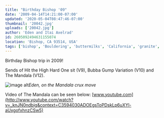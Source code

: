 ```yaml
---
title: "Birthday Bishop '09"
date: '2009-04-14T14:21:00-07:00'
updated: '2020-05-04T08:47:46-07:00'
thumbnail: '20042.jpg'
uploads: ['20042.jpg']
author: 'Eden and Itai Axelrad'
id: 2605092494631155074
location: 'Bishop, CA 93514, USA'
tags: ['bishop', 'Bouldering', 'buttermilks', 'California', 'granite', 'mandala', 'v12']
---
```

Birthday Bishop trip in 2009!

Sends of Hit the High Hard One sit (V9), Bubba Gump Variation (V10) and The Mandala (V12).

![image alt](uploads/Bishop%20-april%20%252708%20042.jpg)*Eden, on the Mandala crux move*

Video of The Mandala can be seen below: [www.youtube.com](http://www.youtube.com/watch?v=_knJN0ndbig&context=C3594030ADOEgsToPDskLp6uXYl-aUxgofxhnzCSw5)


